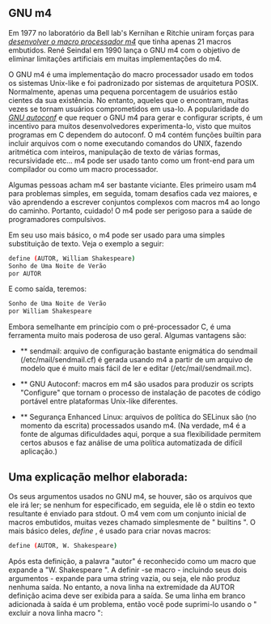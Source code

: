 GNU m4
------

Em 1977 no laboratório da Bell lab's Kernihan e Ritchie uniram forças para *[desenvolver o macro processador m4](http://wolfram.schneider.org/bsd/7thEdManVol2/m4/m4.pdf)* que tinha apenas 21 macros embutidos. René Seindal em 1990 lança o GNU m4 com o objetivo de eliminar limitações artificiais em muitas implementações do m4.

O GNU m4 é uma implementação do macro processador usado em todos os sistemas Unix-like e foi padronizado por sistemas de arquitetura POSIX. Normalmente, apenas uma pequena porcentagem de usuários estão cientes da sua existência. No entanto, aqueles que o encontram, muitas vezes se tornam usuários comprometidos em usa-lo. A popularidade do *[GNU autoconf](https://www.gnu.org/software/autoconf/autoconf.html)* e que requer o GNU m4 para gerar e configurar scripts, é um incentivo para muitos desenvolvedores experimenta-lo, visto que muitos programas em C dependem do autoconf. O m4 contém funções builtin para incluir arquivos com o nome executando comandos do UNIX, fazendo aritmética com inteiros, manipulação de texto de várias formas, recursividade etc... m4 pode ser usado tanto como um front-end para um compilador ou como um macro processador.

Algumas pessoas acham m4 ser bastante viciante. Eles primeiro usam m4 para problemas simples, em seguida, tomam desafios cada vez maiores, e vão aprendendo a escrever conjuntos complexos com macros m4 ao longo do caminho. Portanto, cuidado! O m4 pode ser perigoso para a saúde de programadores compulsivos. 

Em seu uso mais básico, o m4 pode ser usado para uma simples substituição de texto. Veja o exemplo a seguir:

```bash
define (AUTOR, William Shakespeare)
Sonho de Uma Noite de Verão
por AUTOR
```
E como saída, teremos:

```bash
Sonho de Uma Noite de Verão
por William Shakespeare
```

Embora semelhante em princípio com o pré-processador C, é uma ferramenta muito mais poderosa de uso geral. Algumas vantagens são:

* ** sendmail: arquivo de configuração bastante enigmática do sendmail (/etc/mail/sendmail.cf) é gerada usando m4 a partir de um arquivo de modelo que é muito mais fácil de ler e editar (/etc/mail/sendmail.mc).

* ** GNU Autoconf: macros em m4 são usados para produzir os scripts "Configure" que tornam o processo de instalação de pacotes de código portável entre plataformas Unix-like diferentes.

* ** Segurança Enhanced Linux: arquivos de política do SELinux são (no momento da escrita) processados usando m4. (Na verdade, m4 é a fonte de algumas dificuldades aqui, porque a sua flexibilidade permitem certos abusos e faz análise de uma política automatizada de difícil aplicação.)

Uma explicação melhor elaborada:
-------------------------------

Os seus argumentos usados no GNU m4, se houver, são os arquivos que ele irá ler; se nenhum for especificado, em seguida, ele lê o stdin eo texto resultante é enviado para stdout. O m4 vem com um conjunto inicial de macros embutidos, muitas vezes chamado simplesmente de " builtins ". O mais básico deles, *define* , é usado para criar novas macros:

```bash
define (AUTOR, W. Shakespeare)
```

Após esta definição, a palavra "autor" é reconhecido como um macro que expande a "W. Shakespeare ". A definir -se macro - incluindo seus dois argumentos - expande para uma string vazia, ou seja, ele não produz nenhuma saída. No entanto, a nova linha na extremidade da AUTOR definição acima deve ser exibida para a saída. Se uma linha em branco adicionada à saída é um problema, então você pode suprimi-lo usando o " excluir a nova linha macro ":
